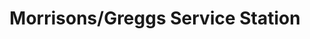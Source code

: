 ---
title: "Morrisons/Greggs Service Station"
url: /corby/morrisons-greggs-service-station/
shop: Lebensmittel
---